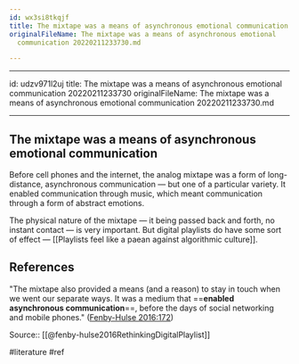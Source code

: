 ```yaml
---
id: wx3si8tkqjf
title: The mixtape was a means of asynchronous emotional communication 20220211233730
originalFileName: The mixtape was a means of asynchronous emotional
  communication 20220211233730.md

---
```


---
id: udzv971l2uj
title: The mixtape was a means of asynchronous emotional communication 20220211233730
originalFileName: The mixtape was a means of asynchronous emotional
  communication 20220211233730.md

---

## The mixtape was a means of asynchronous emotional communication

Before cell phones and the internet, the analog mixtape was a form of long-distance, asynchronous communication — but one of a particular variety. It enabled communication through music, which meant communication through a form of abstract emotions.

The physical nature of the mixtape — it being passed back and forth, no instant contact — is very important. But digital playlists do have some sort of effect — [[Playlists feel like a paean against algorithmic culture]].

## References

"The mixtape also provided a means (and a reason) to stay in touch when we went our separate ways. It was a medium that ==**enabled asynchronous communication**==, before the days of social networking and mobile phones." ([Fenby-Hulse 2016:172](zotero://open-pdf/library/items/X4R2WNXK?page=2))

Source:: [[@fenby-hulse2016RethinkingDigitalPlaylist]]

#literature
#ref
